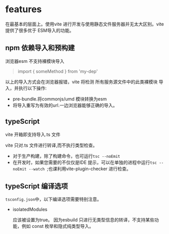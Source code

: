 # features
在最基本的层面上。使用vite 进行开发与使用静态文件服务器并无太大区别。vite 提供了很多优于 ESM导入的功能。


## npm 依赖导入和预构建
浏览器esm 不支持裸模块导入
> import { someMethod } from 'my-dep'

以上的导入方式会在浏览器报错，vite 将检测 所有服务源文件中的此类裸模块
导入，并执行以下操作:
- pre-bundle.将commonjs/umd 模块转换为esm
- 将导入重写为有效的url.一边浏览器能够正确的导入。

## typeScript 
vite 开箱即支持导入.ts 文件

vite 只对.ts 文件进行转译,而不执行类型检查。

- 对于生产构建，除了构建命令，也可运行` tsc --noEmit  `
- 在开发时，如果您需要的不仅仅是IDE 提示，可以在单独的进程中运行` tsc --noEmit --watch  `;也课利用vite-plugin-checker 进行检查。

## typeScript 编译选项
`tsconfig.json`中，以下编译选项需要特别注意。

- isolatedModules

  应该被设置为true。 因为esbuild 只进行无类型信息的转译，不支持某些功能，例如 const 枚举和隐式纯类型导入。
